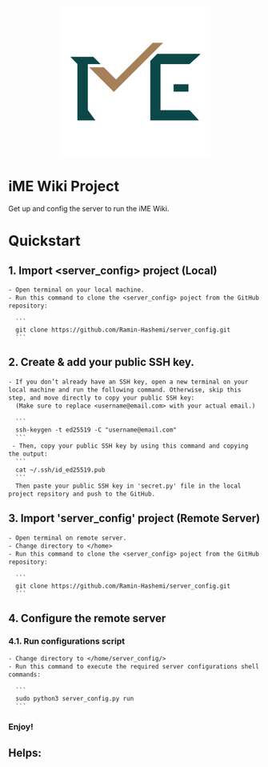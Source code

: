 <div align="center">
 <img alt="iME" height="300px" src="assets/ime_logo.png">
</div>

# iME Wiki Project

Get up and config the server to run the iME Wiki.


# Quickstart

## 1. Import <server_config> project (Local)
    - Open terminal on your local machine.
    - Run this command to clone the <server_config> poject from the GitHub repository:

      ```
      git clone https://github.com/Ramin-Hashemi/server_config.git
      ```

## 2. Create & add your public SSH key.
    - If you don’t already have an SSH key, open a new terminal on your local machine and run the following command. Otherwise, skip this step, and move directly to copy your public SSH key:
      (Make sure to replace <username@email.com> with your actual email.)

      ```
      ssh-keygen -t ed25519 -C "username@email.com"
      ```
     - Then, copy your public SSH key by using this command and copying the output:
      ```
      cat ~/.ssh/id_ed25519.pub
      ```
      Then paste your public SSH key in 'secret.py' file in the local project repsitory and push to the GitHub.

## 3. Import 'server_config' project (Remote Server)
    - Open terminal on remote server.
    - Change directory to </home>
    - Run this command to clone the <server_config> poject from the GitHub repository:

      ```
      git clone https://github.com/Ramin-Hashemi/server_config.git
      ```

## 4. Configure the remote server
  ### 4.1. Run configurations script
    - Change directory to </home/server_config/>
    - Run this command to execute the required server configurations shell commands:

      ```
      sudo python3 server_config.py run
      ```

### Enjoy!


## Helps:



